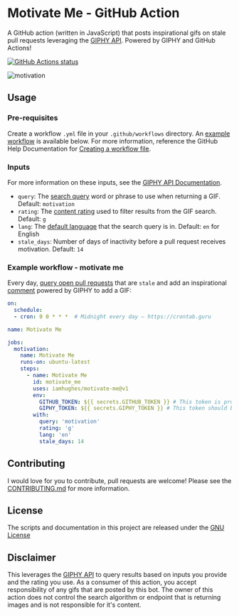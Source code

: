 # Motivate Me - GitHub Action

A GitHub action (written in JavaScript) that posts inspirational gifs on stale pull requests leveraging the [GIPHY API](https://developers.giphy.com/docs/api/endpoint/#search). Powered by GIPHY and GitHub Actions!

<a href="https://github.com/iamhughes/motivate-me"><img alt="GitHub Actions status" src="https://github.com/iamhughes/motivate-me/workflows/Tests/badge.svg"></a>

![motivation](https://media1.giphy.com/media/ACcXRXwUqJ6Ok/giphy.gif?cid=790b76114c50f8d3fd545233a84bf5409ed102e90ff8e9e8&rid=giphy.gif)

## Usage
### Pre-requisites
Create a workflow `.yml` file in your `.github/workflows` directory. An [example workflow](#example-workflow---motivate-me) is available below. For more information, reference the GitHub Help Documentation for [Creating a workflow file](https://help.github.com/en/articles/configuring-a-workflow#creating-a-workflow-file).

### Inputs
For more information on these inputs, see the [GIPHY API Documentation](https://developers.giphy.com/docs/api/endpoint/#search).

- `query`: The [search query](https://developers.giphy.com/docs/api/endpoint/#search) word or phrase to use when returning a GIF. Default: `motivation`
- `rating`: The [content rating](https://developers.giphy.com/docs/optional-settings#rating) used to filter results from the GIF search. Default: `g`
- `lang`: The [default language](https://developers.giphy.com/docs/optional-settings#language-support) that the search query is in. Default: `en` for English
- `stale_days`: Number of days of inactivity before a pull request receives motivation. Default: `14`

### Example workflow - motivate me
Every day, [query open pull requests](https://developer.github.com/v3/pulls/#list-pull-requests) that are `stale` and add an inspirational [comment](https://developer.github.com/v3/issues/comments/#create-a-comment) powered by GIPHY to add a GIF:

```yaml
on:
  schedule:
  - cron: 0 0 * * *  # Midnight every day – https://crontab.guru

name: Motivate Me

jobs:
  motivation:
    name: Motivate Me
    runs-on: ubuntu-latest
    steps:
      - name: Motivate Me
        id: motivate_me
        uses: iamhughes/motivate-me@v1
        env:
          GITHUB_TOKEN: ${{ secrets.GITHUB_TOKEN }} # This token is provided by Actions, you do not need to create your own token
          GIPHY_TOKEN: ${{ secrets.GIPHY_TOKEN }} # This token should be created on giphy.com: https://developers.giphy.com/dashboard/?create=true
        with:
          query: 'motivation'
          rating: 'g'
          lang: 'en'
          stale_days: 14
```

## Contributing
I would love for you to contribute, pull requests are welcome! Please see the [CONTRIBUTING.md](CONTRIBUTING.md) for more information.

## License
The scripts and documentation in this project are released under the [GNU License](LICENSE)

## Disclaimer
This leverages the [GIPHY API](https://developers.giphy.com/docs/api/endpoint#search) to query results based on inputs you provide and the rating you use. As a consumer of this action, you accept responsibility of any gifs that are posted by this bot. The owner of this action does not control the search algorithm or endpoint that is returning images and is not responsible for it's content.
